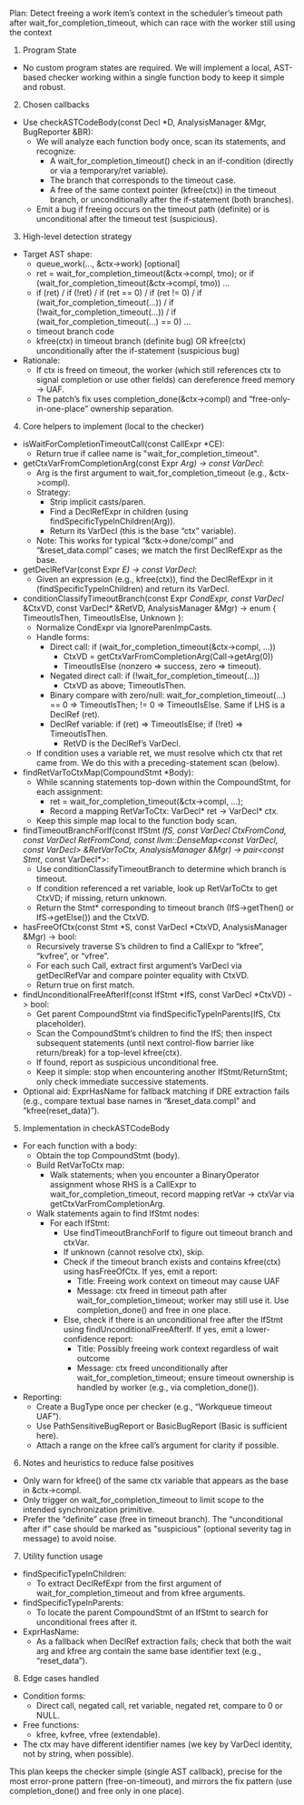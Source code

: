 Plan: Detect freeing a work item’s context in the scheduler’s timeout path after wait_for_completion_timeout, which can race with the worker still using the context

1) Program State
- No custom program states are required. We will implement a local, AST-based checker working within a single function body to keep it simple and robust.

2) Chosen callbacks
- Use checkASTCodeBody(const Decl *D, AnalysisManager &Mgr, BugReporter &BR):
  - We will analyze each function body once, scan its statements, and recognize:
    - A wait_for_completion_timeout() check in an if-condition (directly or via a temporary/ret variable).
    - The branch that corresponds to the timeout case.
    - A free of the same context pointer (kfree(ctx)) in the timeout branch, or unconditionally after the if-statement (both branches).
  - Emit a bug if freeing occurs on the timeout path (definite) or is unconditional after the timeout test (suspicious).

3) High-level detection strategy
- Target AST shape:
  - queue_work(..., &ctx->work) [optional]
  - ret = wait_for_completion_timeout(&ctx->compl, tmo); or if (wait_for_completion_timeout(&ctx->compl, tmo)) ...
  - if (ret) / if (!ret) / if (ret == 0) / if (ret != 0) / if (wait_for_completion_timeout(...)) / if (!wait_for_completion_timeout(...)) / if (wait_for_completion_timeout(...) == 0) ...
  - timeout branch code
  - kfree(ctx) in timeout branch (definite bug) OR kfree(ctx) unconditionally after the if-statement (suspicious bug)
- Rationale:
  - If ctx is freed on timeout, the worker (which still references ctx to signal completion or use other fields) can dereference freed memory → UAF.
  - The patch’s fix uses completion_done(&ctx->compl) and “free-only-in-one-place” ownership separation.

4) Core helpers to implement (local to the checker)
- isWaitForCompletionTimeoutCall(const CallExpr *CE):
  - Return true if callee name is "wait_for_completion_timeout".
- getCtxVarFromCompletionArg(const Expr *Arg) -> const VarDecl*:
  - Arg is the first argument to wait_for_completion_timeout (e.g., &ctx->compl).
  - Strategy:
    - Strip implicit casts/paren.
    - Find a DeclRefExpr in children (using findSpecificTypeInChildren<DeclRefExpr>(Arg)).
    - Return its VarDecl (this is the base “ctx” variable).
  - Note: This works for typical “&ctx->done/compl” and “&reset_data.compl” cases; we match the first DeclRefExpr as the base.
- getDeclRefVar(const Expr *E) -> const VarDecl*:
  - Given an expression (e.g., kfree(ctx)), find the DeclRefExpr in it (findSpecificTypeInChildren<DeclRefExpr>) and return its VarDecl.
- conditionClassifyTimeoutBranch(const Expr *CondExpr, const VarDecl* &CtxVD, const VarDecl* &RetVD, AnalysisManager &Mgr) -> enum { TimeoutIsThen, TimeoutIsElse, Unknown }:
  - Normalize CondExpr via IgnoreParenImpCasts.
  - Handle forms:
    - Direct call: if (wait_for_completion_timeout(&ctx->compl, ...))
      - CtxVD = getCtxVarFromCompletionArg(Call->getArg(0))
      - TimeoutIsElse (nonzero => success, zero => timeout).
    - Negated direct call: if (!wait_for_completion_timeout(...))
      - CtxVD as above; TimeoutIsThen.
    - Binary compare with zero/null: wait_for_completion_timeout(...) == 0 => TimeoutIsThen; != 0 => TimeoutIsElse. Same if LHS is a DeclRef (ret).
    - DeclRef variable: if (ret) => TimeoutIsElse; if (!ret) => TimeoutIsThen.
      - RetVD is the DeclRef’s VarDecl.
  - If condition uses a variable ret, we must resolve which ctx that ret came from. We do this with a preceding-statement scan (below).
- findRetVarToCtxMap(CompoundStmt *Body):
  - While scanning statements top-down within the CompoundStmt, for each assignment:
    - ret = wait_for_completion_timeout(&ctx->compl, ...);
    - Record a mapping RetVarToCtx: VarDecl* ret -> VarDecl* ctx.
  - Keep this simple map local to the function body scan.
- findTimeoutBranchForIf(const IfStmt *IfS, const VarDecl *CtxFromCond, const VarDecl *RetFromCond, const llvm::DenseMap<const VarDecl*, const VarDecl*> &RetVarToCtx, AnalysisManager &Mgr) -> pair<const Stmt*, const VarDecl*>:
  - Use conditionClassifyTimeoutBranch to determine which branch is timeout.
  - If condition referenced a ret variable, look up RetVarToCtx to get CtxVD; if missing, return unknown.
  - Return the Stmt* corresponding to timeout branch (IfS->getThen() or IfS->getElse()) and the CtxVD.
- hasFreeOfCtx(const Stmt *S, const VarDecl *CtxVD, AnalysisManager &Mgr) -> bool:
  - Recursively traverse S’s children to find a CallExpr to “kfree”, “kvfree”, or “vfree”.
  - For each such Call, extract first argument’s VarDecl via getDeclRefVar and compare pointer equality with CtxVD.
  - Return true on first match.
- findUnconditionalFreeAfterIf(const IfStmt *IfS, const VarDecl *CtxVD) -> bool:
  - Get parent CompoundStmt via findSpecificTypeInParents<CompoundStmt>(IfS, Ctx placeholder).
  - Scan the CompoundStmt’s children to find the IfS; then inspect subsequent statements (until next control-flow barrier like return/break) for a top-level kfree(ctx).
  - If found, report as suspicious unconditional free.
  - Keep it simple: stop when encountering another IfStmt/ReturnStmt; only check immediate successive statements.
- Optional aid: ExprHasName for fallback matching if DRE extraction fails (e.g., compare textual base names in “&reset_data.compl” and “kfree(reset_data)”).

5) Implementation in checkASTCodeBody
- For each function with a body:
  - Obtain the top CompoundStmt (body).
  - Build RetVarToCtx map:
    - Walk statements; when you encounter a BinaryOperator assignment whose RHS is a CallExpr to wait_for_completion_timeout, record mapping retVar -> ctxVar via getCtxVarFromCompletionArg.
  - Walk statements again to find IfStmt nodes:
    - For each IfStmt:
      - Use findTimeoutBranchForIf to figure out timeout branch and ctxVar.
      - If unknown (cannot resolve ctx), skip.
      - Check if the timeout branch exists and contains kfree(ctx) using hasFreeOfCtx. If yes, emit a report:
        - Title: Freeing work context on timeout may cause UAF
        - Message: ctx freed in timeout path after wait_for_completion_timeout; worker may still use it. Use completion_done() and free in one place.
      - Else, check if there is an unconditional free after the IfStmt using findUnconditionalFreeAfterIf. If yes, emit a lower-confidence report:
        - Title: Possibly freeing work context regardless of wait outcome
        - Message: ctx freed unconditionally after wait_for_completion_timeout; ensure timeout ownership is handled by worker (e.g., via completion_done()).
- Reporting:
  - Create a BugType once per checker (e.g., “Workqueue timeout UAF”).
  - Use PathSensitiveBugReport or BasicBugReport (Basic is sufficient here).
  - Attach a range on the kfree call’s argument for clarity if possible.

6) Notes and heuristics to reduce false positives
- Only warn for kfree() of the same ctx variable that appears as the base in &ctx->compl.
- Only trigger on wait_for_completion_timeout to limit scope to the intended synchronization primitive.
- Prefer the “definite” case (free in timeout branch). The “unconditional after if” case should be marked as "suspicious" (optional severity tag in message) to avoid noise.

7) Utility function usage
- findSpecificTypeInChildren:
  - To extract DeclRefExpr from the first argument of wait_for_completion_timeout and from kfree arguments.
- findSpecificTypeInParents:
  - To locate the parent CompoundStmt of an IfStmt to search for unconditional frees after it.
- ExprHasName:
  - As a fallback when DeclRef extraction fails; check that both the wait arg and kfree arg contain the same base identifier text (e.g., “reset_data”).

8) Edge cases handled
- Condition forms:
  - Direct call, negated call, ret variable, negated ret, compare to 0 or NULL.
- Free functions:
  - kfree, kvfree, vfree (extendable).
- The ctx may have different identifier names (we key by VarDecl identity, not by string, when possible).

This plan keeps the checker simple (single AST callback), precise for the most error-prone pattern (free-on-timeout), and mirrors the fix pattern (use completion_done() and free only in one place).
